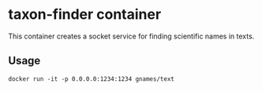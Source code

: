 taxon-finder container
======================

This container creates a socket service for finding scientific names in texts.

Usage
-----

```
docker run -it -p 0.0.0.0:1234:1234 gnames/text
```


